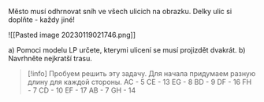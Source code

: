 Město musí odhrnovat sníh ve všech ulicich na obrazku. Delky ulic si doplňte - každy jiné!

![[Pasted image 20230119021746.png]]

a) Pomoci modelu LP určete, kterymi ulicení se musí projizdět dvakrát. 
b) Navrhněte nejkratší trasu. 

>[!info] 
>Пробуем решить эту задачу. Для начала придумаем разную длину для каждой стороны.
>AC - 5
>CE - 13
>EG - 8
>BD - 9
>DF - 16
>FH - 7
>CD - 10
>EF - 17
>AB - 7
>GH - 14

